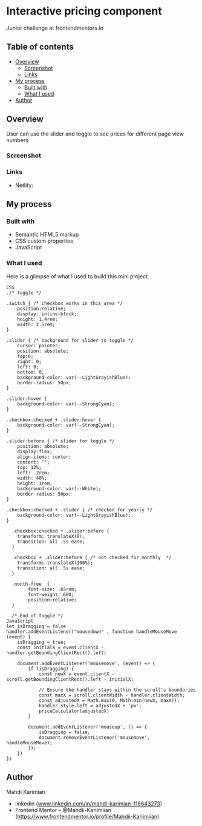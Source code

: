 # Interactive pricing component

Junior challenge at frontendmentors.io 

## Table of contents

- [Overview](#overview)
  - [Screenshot](#screenshot)
  - [Links](#links)
- [My process](#my-process)
  - [Built with](#built-with)
  - [What I used](#what-i-learned)
- [Author](#author)

## Overview


User can use the slider and toggle to see prices for different page view numbers

### Screenshot


### Links

- Netlify: 

## My process
### Built with

- Semantic HTML5 markup
- CSS custom properties
- JavaScript

### What I used

Here is a glimpse of what I used to build this mini project.
````
CSS
./* toggle */

.switch { /* checkbox works in this area */
    position:relative;
    display: inline-block;
    height: 1.4rem;
    width: 2.5rem;
}

.slider { /* background for slider to toggle */
    cursor: pointer;
    position: absolute;
    top:0;
    right: 0;
    left: 0;
    bottom: 0;
    background-color: var(--LightGrayishBlue);
    border-radius: 50px;
}

.slider:hover {
    background-color: var(--StrongCyan);
}

.checkbox:checked + .slider:hover {
    background-color: var(--StrongCyan);
}

.slider:before { /* slider for toggle */
    position: absolute;
    display:flex;
    align-items: center;
    content: "";
    top: 12%;
    left: .2rem;
    width: 40%;
    height: 1rem;
    background-color: var(--White);
    border-radius: 50px;
}

.checkbox:checked + .slider { /* checked for yearly */
    background-color: var(--LightGrayishBlue);
}

  .checkbox:checked + .slider:before { 
    transform: translateX(0);
    transition: all .5s ease;
  }

  .checkbox + .slider:before { /* not checked for monthly  */
    transform: translateX(100%);
    transition: all .5s ease;
  }

  .month-free  {
        font-size: .65rem;
        font-weight: 600;
        position:relative;
  }

  /* End of toggle */
JavaScript
let isDragging = false 
handler.addEventListener("mousedown" , function handleMouseMove (event) {
    isDragging = true;
    const initialX = event.clientX - handler.getBoundingClientRect().left;

    document.addEventListener('mousemove', (event) => {
        if (isDragging) {
            const newX = event.clientX - scroll.getBoundingClientRect().left - initialX;
            
            // Ensure the handler stays within the scroll's boundaries
            const maxX = scroll.clientWidth - handler.clientWidth;
            const adjustedX = Math.max(0, Math.min(newX, maxX));
            handler.style.left = adjustedX + 'px';
            priceCalculator(adjustedX)
        }

        document.addEventListener('mouseup', () => {
            isDragging = false;
            document.removeEventListener('mousemove', handleMouseMove);
        });
    })
})

````
## Author
Mahdi Karimian
- linkedin (www.linkedin.com/in/mahdi-karimian-116643273)
- Frontend Mentor – @Mahdii-Kariimiian (https://www.frontendmentor.io/profile/Mahdii-Kariimiian)


